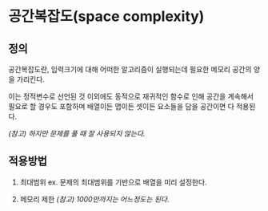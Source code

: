 # 공간복잡도(space complexity)

## 정의
공간복잡도란, 입력크기에 대해 어떠한 알고리즘이 실행되는데 필요한 메모리 공간의 양을 가리킨다. 

이는 정적변수로 선언된 것 이외에도 동적으로 재귀적인 함수로 인해 공간을 계속해서 필요로 할 경우도 포함하며 배열이든 맵이든 셋이든 요소들을 담을 공간이면 다 적용된다.

*(참고) 하지만 문제를 풀 때 잘 사용되지 않는다.*

## 적용방법

1. 최대범위
ex. 문제의 최대범위를 기반으로 배열을 미리 설정한다.

2. 메모리 제한
*(참고) 1000만까지는 어느정도는 된다.*